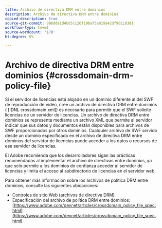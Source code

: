 ```yaml
---
title: Archivo de directiva DRM entre dominios
description: Archivo de directiva DRM entre dominios
copied-description: true
source-git-commit: 89bdda1d4bd5c126f19ba75a819942df901183d1
workflow-type: tm+mt
source-wordcount: '178'
ht-degree: 0%

---
```



# Archivo de directiva DRM entre dominios {#crossdomain-drm-policy-file}

Si el servidor de licencias está alojado en un dominio diferente al del SWF de reproducción de vídeo, cree un archivo de directiva DRM entre dominios ( [!DNL crossdomain.xml]) es necesario para permitir que el SWF solicite licencias de un servidor de licencias. Un archivo de directiva DRM entre dominios se representa mediante un archivo XML que permite al servidor indicar que sus datos y documentos están disponibles para archivos de SWF proporcionados por otros dominios. Cualquier archivo de SWF servido desde un dominio especificado en el archivo de directiva DRM entre dominios del servidor de licencias puede acceder a los datos o recursos de ese servidor de licencias.

El Adobe recomienda que los desarrolladores sigan las prácticas recomendadas al implementar el archivo de directivas entre dominios, ya que solo permite a los dominios de confianza acceder al servidor de licencias y limita el acceso al subdirectorio de licencias en el servidor web.

Para obtener más información sobre los archivos de política DRM entre dominios, consulte las siguientes ubicaciones:

* Controles de sitio Web (archivos de directiva DRM)
* Especificación del archivo de política DRM entre dominios: [https://www.adobe.com/devnet/articles/crossdomain_policy_file_spec.html](https://www.adobe.com/devnet/articles/crossdomain_policy_file_spec.html)

